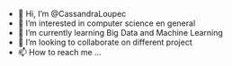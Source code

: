 - 👋 Hi, I’m @CassandraLoupec
- 👀 I’m interested in computer science en general 
- 🌱 I’m currently learning Big Data and Machine Learning
- 💞️ I’m looking to collaborate on different project 
- 📫 How to reach me ...

<!---
CassandraLoupec/CassandraLoupec is a ✨ special ✨ repository because its `README.md` (this file) appears on your GitHub profile.
You can click the Preview link to take a look at your changes.
--->
